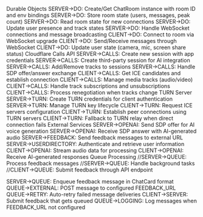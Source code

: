 Durable Objects
SERVER→DO: Create/Get ChatRoom instance with room ID and env bindings
SERVER→DO: Store room state (users, messages, peak count)
SERVER→DO: Read room state for new connections
SERVER→DO: Update user presence and track states
SERVER→DO: Handle WebSocket connections and message broadcasting
CLIENT→DO: Connect to room via WebSocket upgrade
CLIENT→DO: Send/Receive messages through WebSocket
CLIENT→DO: Update user state (camera, mic, screen share status)
Cloudflare Calls API
SERVER→CALLS: Create new session with app credentials
SERVER→CALLS: Create third-party session for AI integration
SERVER→CALLS: Add/Remove tracks to sessions
SERVER→CALLS: Handle SDP offer/answer exchange
CLIENT→CALLS: Get ICE candidates and establish connection
CLIENT→CALLS: Manage media tracks (audio/video)
CLIENT→CALLS: Handle track subscriptions and unsubscriptions
CLIENT→CALLS: Process renegotiation when tracks change
TURN Server
SERVER→TURN: Create TURN credentials for client authentication
SERVER→TURN: Manage TURN key lifecycle
CLIENT→TURN: Request ICE servers configuration
CLIENT→TURN: Establish peer connections using TURN servers
CLIENT→TURN: Fallback to TURN relay when direct connection fails
External Services
SERVER→OPENAI: Send SDP offer for AI voice generation
SERVER→OPENAI: Receive SDP answer with AI-generated audio
SERVER→FEEDBACK: Send feedback messages to external URL
SERVER→USERDIRECTORY: Authenticate and retrieve user information
CLIENT→OPENAI: Stream audio data for processing
CLIENT→OPENAI: Receive AI-generated responses
Queue Processing
//SERVER→QUEUE: Process feedback messages
//SERVER→QUEUE: Handle background tasks
//CLIENT→QUEUE: Submit feedback through API endpoint

SERVER→QUEUE: Enqueue feedback message in ChatCard format
QUEUE→EXTERNAL: POST message to configured FEEDBACK_URL
QUEUE→RETRY: Auto-retry failed message deliveries
CLIENT→SERVER: Submit feedback that gets queued
QUEUE→LOGGING: Log messages when FEEDBACK_URL not configured


